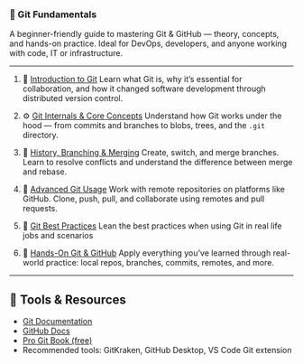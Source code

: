 ### 🚀 Git Fundamentals

A beginner-friendly guide to mastering Git & GitHub — theory, concepts, and hands-on practice. Ideal for DevOps, developers, and anyone working with code, IT or infrastructure.


---

1. 📁 [Introduction to Git](https://github.com/Endrit-Selita/Git/blob/main/Introduction%20to%20Git.md)
Learn what Git is, why it’s essential for collaboration, and how it changed software development through distributed version control.

2. ⚙️ [Git Internals & Core Concepts](https://github.com/Endrit-Selita/Git/blob/main/Git%20Internals%20%26%20Core%20Concepts.md)
Understand how Git works under the hood — from commits and branches to blobs, trees, and the `.git` directory.

3. 🌿 [History, Branching & Merging](https://github.com/Endrit-Selita/Git/blob/main/History%2C%20Branching%20%26%20Merging.md)
Create, switch, and merge branches. Learn to resolve conflicts and understand the difference between merge and rebase.

4. 🚀 [Advanced Git Usage](https://github.com/Endrit-Selita/Git/blob/main/Advanced%20Git%20Usage.md)
Work with remote repositories on platforms like GitHub. Clone, push, pull, and collaborate using remotes and pull requests.

5. 🧠 [Git Best Practices](https://github.com/Endrit-Selita/Git/blob/main/Git%20Best%20Practices.md)
Lean the best practices when using Git in real life jobs and scenarios

6. 🧪 [Hands-On Git & GitHub](https://github.com/Endrit-Selita/Git/blob/main/Hands-On%20Git%20%26%20GitHub.md)
Apply everything you’ve learned through real-world practice: local repos, branches, commits, remotes, and more.

---

## 🧰 Tools & Resources

- [Git Documentation](https://git-scm.com/doc)
- [GitHub Docs](https://docs.github.com/)
- [Pro Git Book (free)](https://git-scm.com/book/en/v2)
- Recommended tools: GitKraken, GitHub Desktop, VS Code Git extension
